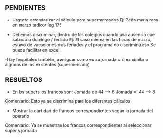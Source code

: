 
## PENDIENTES

- Urgente estandarizar el cálculo para supermercados
    Ej: Peña maria rosa en marzo tadicor leg 175

- Debemos discriminar, dentro de los colegios cuando una ausencia cae sabado o domingo / feriado
    Ej: El caso mierez en las horas de marzo, estuvo de vacaciones días feriados y el programa no discrimina eso
    Se puede facilitar en excel

-Hay hospitales también, averiguar como es su jornada o si es similar a algunos de los existentes (supermercado)





## RESUELTOS

- En los supers los francos son:
    Jornada de 44 --> 6
    Jornada =! 44 --> 8

Comentario: Esto ya se discrimina para los diferentes cálculos


- Mostrar la cantidad de francos correspondientes según la jornada del operario

Comentario: Ya se muestran los francos correspondientes al seleccionar super y jornada

